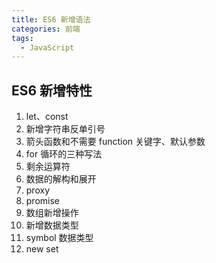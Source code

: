 ```yaml
---
title: ES6 新增语法
categories: 前端
tags:
  - JavaScript
---
```


## ES6 新增特性
1. let、const
2. 新增字符串反单引号
3. 箭头函数和不需要 function 关键字、默认参数
4. for 循环的三种写法
5. 剩余运算符
6. 数据的解构和展开
7. proxy
8. promise
9. 数组新增操作
10. 新增数据类型
11. symbol 数据类型
12. new set
